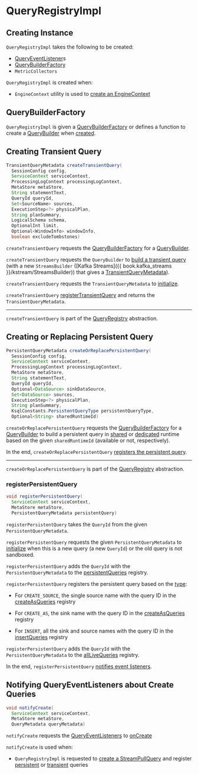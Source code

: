 # QueryRegistryImpl

## Creating Instance

`QueryRegistryImpl` takes the following to be created:

* <span id="eventListeners"> [QueryEventListener](QueryEventListener.md)s
* [QueryBuilderFactory](#queryBuilderFactory)
* <span id="metricCollectors"> `MetricCollectors`

`QueryRegistryImpl` is created when:

* `EngineContext` utility is used to [create an EngineContext](EngineContext.md#create)

## <span id="queryBuilderFactory"> QueryBuilderFactory

`QueryRegistryImpl` is given a [QueryBuilderFactory](QueryBuilderFactory.md) or defines a function to create a [QueryBuilder](QueryBuilder.md) when [created](#creating-instance).

## <span id="createTransientQuery"> Creating Transient Query

```java
TransientQueryMetadata createTransientQuery(
  SessionConfig config,
  ServiceContext serviceContext,
  ProcessingLogContext processingLogContext,
  MetaStore metaStore,
  String statementText,
  QueryId queryId,
  Set<SourceName> sources,
  ExecutionStep<?> physicalPlan,
  String planSummary,
  LogicalSchema schema,
  OptionalInt limit,
  Optional<WindowInfo> windowInfo,
  boolean excludeTombstones)
```

`createTransientQuery` requests the [QueryBuilderFactory](#queryBuilderFactory) for a [QueryBuilder](QueryBuilderFactory.md#create).

`createTransientQuery` requests the `QueryBuilder` to [build a transient query](QueryBuilder.md#buildTransientQuery) (with a new `StreamsBuilder` ([Kafka Streams]({{ book.kafka_streams }}/kstream/StreamsBuilder)) that gives a [TransientQueryMetadata](TransientQueryMetadata.md)).

`createTransientQuery` requests the `TransientQueryMetadata` to [initialize](QueryMetadataImpl.md#initialize).

`createTransientQuery` [registerTransientQuery](#registerTransientQuery) and returns the `TransientQueryMetadata`.

---

`createTransientQuery` is part of the [QueryRegistry](QueryRegistry.md#createTransientQuery) abstraction.

## <span id="createOrReplacePersistentQuery"> Creating or Replacing Persistent Query

```java
PersistentQueryMetadata createOrReplacePersistentQuery(
  SessionConfig config,
  ServiceContext serviceContext,
  ProcessingLogContext processingLogContext,
  MetaStore metaStore,
  String statementText,
  QueryId queryId,
  Optional<DataSource> sinkDataSource,
  Set<DataSource> sources,
  ExecutionStep<?> physicalPlan,
  String planSummary,
  KsqlConstants.PersistentQueryType persistentQueryType,
  Optional<String> sharedRuntimeId)
```

`createOrReplacePersistentQuery` requests the [QueryBuilderFactory](#queryBuilderFactory) for a [QueryBuilder](QueryBuilderFactory.md#create) to build a persistent query in [shared](QueryBuilder.md#buildPersistentQueryInSharedRuntime) or [dedicated](QueryBuilder.md#buildPersistentQueryInDedicatedRuntime) runtime based on the given `sharedRuntimeId` (available or not, respectively).

In the end, `createOrReplacePersistentQuery` [registers the persistent query](#registerPersistentQuery).

---

`createOrReplacePersistentQuery` is part of the [QueryRegistry](QueryRegistry.md#createOrReplacePersistentQuery) abstraction.

### <span id="registerPersistentQuery"> registerPersistentQuery

```java
void registerPersistentQuery(
  ServiceContext serviceContext,
  MetaStore metaStore,
  PersistentQueryMetadata persistentQuery)
```

`registerPersistentQuery` takes the `QueryId` from the given `PersistentQueryMetadata`.

`registerPersistentQuery` requests the given `PersistentQueryMetadata` to [initialize](QueryMetadata.md#initialize) when this is a new query (a new `QueryId`) or the old query is not sandboxed.

`registerPersistentQuery` adds the `QueryId` with the `PersistentQueryMetadata` to the [persistentQueries](#persistentQueries) registry.

`registerPersistentQuery` registers the persistent query based on the [type](PersistentQueryMetadata.md#getPersistentQueryType):

* For `CREATE_SOURCE`, the single source name with the query ID in the [createAsQueries](#createAsQueries) registry

* For `CREATE_AS`, the sink name with the query ID in the [createAsQueries](#createAsQueries) registry

* For `INSERT`, all the sink and source names with the query ID in the [insertQueries](#insertQueries) registry

`registerPersistentQuery` adds the `QueryId` with the `PersistentQueryMetadata` to the [allLiveQueries](#allLiveQueries) registry.

In the end, `registerPersistentQuery` [notifies event listeners](#notifyCreate).

## <span id="notifyCreate"> Notifying QueryEventListeners about Create Queries

```java
void notifyCreate(
  ServiceContext serviceContext,
  MetaStore metaStore,
  QueryMetadata queryMetadata)
```

`notifyCreate` requests the [QueryEventListeners](#eventListeners) to [onCreate](QueryEventListener.md#onCreate)

`notifyCreate` is used when:

* `QueryRegistryImpl` is requested to [create a StreamPullQuery](#createStreamPullQuery) and register [persistent](#registerPersistentQuery) or [transient](#registerTransientQuery) queries
